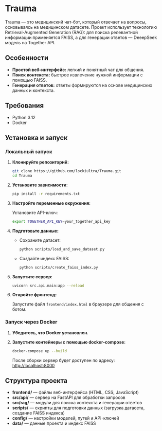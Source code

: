 # Trauma

Trauma — это медицинский чат-бот, который отвечает на вопросы, основываясь на медицинском датасете. Проект использует технологию Retrieval-Augmented Generation (RAG): для поиска релевантной информации применяется FAISS, а для генерации ответов — DeeepSeek модель на Together API.

## Особенности

- **Простой веб-интерфейс:** легкий и понятный чат для общения.
- **Поиск контекста:** быстрое извлечение нужной информации с помощью FAISS.
- **Генерация ответов:** ответы формируются на основе медицинских данных и контекста.

## Требования

- Python 3.12
- Docker

## Установка и запуск

### Локальный запуск

1. **Клонируйте репозиторий:**

   ```bash
   git clone https://github.com/lockiultra/Trauma.git
   cd Trauma
   ```

2. **Установите зависимости:**

   ```bash
   pip install -r requirements.txt
   ```

3. **Настройте переменные окружения:**

   Установите API-ключ:

   ```bash
   export TOGETHER_API_KEY=your_together_api_key
   ```

4. **Подготовьте данные:**

   - Сохраните датасет:

     ```bash
     python scripts/load_and_save_dataset.py
     ```

   - Создайте индекс FAISS:

     ```bash
     python scripts/create_faiss_index.py
     ```

5. **Запустите сервер:**

   ```bash
   uvicorn src.api.main:app --reload
   ```

6. **Откройте фронтенд:**

   Запустите файл `frontend/index.html` в браузере для общения с ботом.

### Запуск через Docker

1. **Убедитесь, что Docker установлен.**

2. **Запустите контейнеры с помощью docker-compose:**

   ```bash
   docker-compose up --build
   ```

   После сборки сервер будет доступен по адресу: [http://localhost:8000](http://localhost:8000)

## Структура проекта

- **frontend/** — файлы веб-интерфейса (HTML, CSS, JavaScript)
- **src/api/** — сервер на FastAPI для обработки запросов
- **src/rag/** — модули для поиска контекста и генерации ответов
- **scripts/** — скрипты для подготовки данных (загрузка датасета, создание FAISS индекса)
- **config/** — настройки моделей, путей и API-ключей
- **data/** — данные проекта и индекс FAISS
